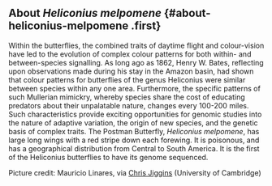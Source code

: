 About *Heliconius melpomene* {#about-heliconius-melpomene .first}
----------------------------

Within the butterflies, the combined traits of daytime flight and
colour-vision have led to the evolution of complex colour patterns for
both within- and between-species signalling. As long ago as 1862, Henry
W. Bates, reflecting upon observations made during his stay in the
Amazon basin, had shown that colour patterns for butterflies of the
genus Heliconius were similar between species within any one area.
Furthermore, the specific patterns of such Mullerian mimickry, whereby
species share the cost of educating predators about their unpalatable
nature, changes every 100-200 miles. Such characteristics provide
exciting opportunities for genomic studies into the nature of adaptive
variation, the origin of new species, and the genetic basis of complex
traits. The Postman Butterfly, *Heliconius melpomene*, has large long
wings with a red stripe down each forewing. It is poisonous, and has a
geographical distribution from Central to South America. It is the first
of the Heliconius butterflies to have its genome sequenced.

Picture credit: Mauricio Linares, via [Chris
Jiggins](http://www.heliconius.org/2006/h-m-melpomene/) (University of
Cambridge)
